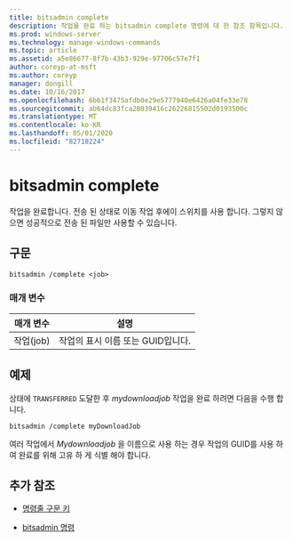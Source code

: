 ```yaml
---
title: bitsadmin complete
description: 작업을 완료 하는 bitsadmin complete 명령에 대 한 참조 항목입니다.
ms.prod: windows-server
ms.technology: manage-windows-commands
ms.topic: article
ms.assetid: a5e86677-8f7b-43b3-929e-97706c57e7f1
author: coreyp-at-msft
ms.author: coreyp
manager: dongill
ms.date: 10/16/2017
ms.openlocfilehash: 6b61f3475afdb0e29e5777940e6426a04fe33e78
ms.sourcegitcommit: ab64dc83fca28039416c26226815502d0193500c
ms.translationtype: MT
ms.contentlocale: ko-KR
ms.lasthandoff: 05/01/2020
ms.locfileid: "82718224"
---
```

# <a name="bitsadmin-complete"></a>bitsadmin complete

작업을 완료합니다. 전송 된 상태로 이동 작업 후에이 스위치를 사용 합니다. 그렇지 않으면 성공적으로 전송 된 파일만 사용할 수 있습니다.

## <a name="syntax"></a>구문

```
bitsadmin /complete <job>
```

### <a name="parameters"></a>매개 변수

| 매개 변수 | 설명 |
| --------- | ----------- |
| 작업(job) | 작업의 표시 이름 또는 GUID입니다. |

## <a name="example"></a>예제

상태에 `TRANSFERRED` 도달한 후 *mydownloadjob* 작업을 완료 하려면 다음을 수행 합니다.

```
bitsadmin /complete myDownloadJob
```

여러 작업에서 *Mydownloadjob* 을 이름으로 사용 하는 경우 작업의 GUID를 사용 하 여 완료를 위해 고유 하 게 식별 해야 합니다.

## <a name="additional-references"></a>추가 참조

- [명령줄 구문 키](command-line-syntax-key.md)

- [bitsadmin 명령](bitsadmin.md)
